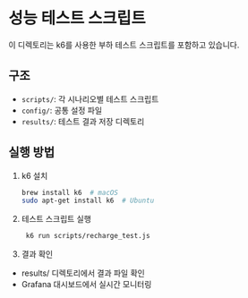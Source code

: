 # 성능 테스트 스크립트

이 디렉토리는 k6를 사용한 부하 테스트 스크립트를 포함하고 있습니다.

## 구조

- `scripts/`: 각 시나리오별 테스트 스크립트
- `config/`: 공통 설정 파일
- `results/`: 테스트 결과 저장 디렉토리

## 실행 방법

1. k6 설치
   ```sh
   brew install k6  # macOS
   sudo apt-get install k6  # Ubuntu
    ```
2. 테스트 스크립트 실행

   ```sh
    k6 run scripts/recharge_test.js
   ```
   
3. 결과 확인

- results/ 디렉토리에서 결과 파일 확인
- Grafana 대시보드에서 실시간 모니터링